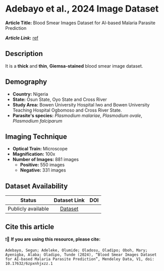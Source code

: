 # **Adebayo et al., 2024 Image Dataset**  
**Article Title:** Blood Smear Images Dataset for AI-based Malaria Parasite Prediction

**_Article Link_:** [ref](https://www.sciencedirect.com/science/article/pii/S2352340924009120)



## **Description**
It is a **thick** and **thin**, **Giemsa-stained** blood smear image dataset.


## **Demography**
+ **Country:** Nigeria
+ **State:** Osun State, Oyo State and Cross River 
+ **Study Area:** Bowen University Hospital Iwo and Bowen University Teaching Hospital Ogbomoso and Cross River State.
+ **Parasite's species:** _Plasmodium malariae_, _Plasmodium ovale_, _Plasmodium falciparum_


## **Imaging Technique**
+ **Optical Train:** Microscope
+ **Magnification:** 100x
+ **Number of Images:** 881 images
    - **Positive:** 550 images
    - **Negative:** 331 images


## **Dataset Availability**

|**Status**|**Dataset Link**|**DOI**|
|:---:|:---:|:---:|
|Publicly available| [Dataset](https://data.mendeley.com/datasets/6zpxnhjxzz/1)|


## **Cite this article**

❗🛑 **If you are using this resource, please cite:** 

```
Adebayo, Segun; Adeleke, Olumide; Oladosu, Oladipo; Oboh, Mary; Ayenigba, Alaba; Oladipo, Tunde (2024), “Blood Smear Images Dataset for AI-based Malaria Parasite Prediction”, Mendeley Data, V1, doi: 10.17632/6zpxnhjxzz.1
```
